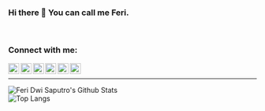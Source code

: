 ### Hi there 👋 You can call me Feri.
<br> 

<!--
**ferids55/ferids55** is a ✨ _special_ ✨ repository because its `README.md` (this file) appears on your GitHub profile.

Here are some ideas to get you started:

- 🔭 I’m currently working on ...
- 🌱 I’m currently learning ...
- 👯 I’m looking to collaborate on ...
- 🤔 I’m looking for help with ...
- 💬 Ask me about ...
# 📫 You can reach me at:
## <img src="https://github.com/TheDudeThatCode/TheDudeThatCode/blob/master/Assets/hmm.gif" height="18px"> You Can Reach Me at 


- 😄 Pronouns: ...
- ⚡ Fun fact: ...
-->
### Connect with me:

[<img align="left" alt="ferids55 | Email" width="22px" src="https://cdn.jsdelivr.net/npm/simple-icons@v3/icons/yahoo.svg" />][yahoo]
[<img align="left" alt="ferids55 | Medium" width="22px" src="https://cdn.jsdelivr.net/npm/simple-icons@v3/icons/medium.svg" />][medium]
[<img align="left" alt="ferids55 | LinkedIn" width="22px" src="https://cdn.jsdelivr.net/npm/simple-icons@v3/icons/linkedin.svg" />][linkedin]
[<img align="left" alt="ferids55 | Instagram" width="22px" src="https://cdn.jsdelivr.net/npm/simple-icons@v3/icons/instagram.svg" />][instagram]
[<img align="left" alt="ferids55 | Facebook" width="22px" src="https://cdn.jsdelivr.net/npm/simple-icons@v3/icons/facebook.svg" />][facebook]
[<img align="left" alt="ferids55 | Whatsapp" width="22px" src="https://cdn.jsdelivr.net/npm/simple-icons@v3/icons/whatsapp.svg" />][whatsapp]

[yahoo]: mailto:ferids55@yahoo.co.id
[medium]: https://medium/@ferids55
[linkedin]: https://linkedin.com/in/ferids
[instagram]: https://instagram.com/zierferi
[facebook]: https://facebook/feridwisa
[whatsapp]: https://wa.me/6289694855581
<br/>

---
![Feri Dwi Saputro's Github Stats](https://github-readme-stats.vercel.app/api?username=ferids55&show_icons=true&theme=radical)<br>
![Top Langs](https://github-readme-stats.vercel.app/api/top-langs/?username=ferids55&layout=compact&theme=radical)


